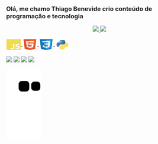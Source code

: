 ### Olá, me chamo Thiago Benevide crio conteúdo de programação e tecnologia
<div align="center">
  <a href="https://github.com/thiagobenevide">
  <img height="160vw" src="https://github-readme-stats.vercel.app/api?username=thiagobenevide&show_icons=true&theme=dracula&title_color=0FF4FA&include_all_commits=true&count_private=true"/>
  <img height="160vw" src="https://github-readme-stats.vercel.app/api/top-langs/?username=thiagobenevide&layout=compact&langs_count=7&theme=dracula&title_color=0FF4FA"/>
</div>
<div style="display: inline_block"><br>
  <img align="center" alt="Thiago-Js" height="30" width="40" src="https://raw.githubusercontent.com/devicons/devicon/master/icons/javascript/javascript-plain.svg">
  <img align="center" alt="Thiago-HTML" height="30" width="40" src="https://raw.githubusercontent.com/devicons/devicon/master/icons/html5/html5-original.svg">
  <img align="center" alt="Thiago-CSS" height="30" width="40" src="https://raw.githubusercontent.com/devicons/devicon/master/icons/css3/css3-original.svg">
  <img align="center" alt="Thiago-Python" height="30" width="40" src="https://raw.githubusercontent.com/devicons/devicon/master/icons/python/python-original.svg">
</div>

<div style="margin-bottom: 10px"><br> 
  <a href="https://www.youtube.com/channel/UCDiRmN6TUOy__slN7_usZtQ/videos" target="_blank"><img src="https://img.shields.io/badge/YouTube-FF0000?style=for-the-badge&logo=youtube&logoColor=white" target="_blank"></a>
  <a href="https://instagram.com/thiagobenevide" target="_blank"><img src="https://img.shields.io/badge/-Instagram-%23E4405F?style=for-the-badge&logo=instagram&logoColor=white" target="_blank"></a>
  <a href = "mailto:thiagobenevide@outlook.com"><img src="https://img.shields.io/badge/-Outlook-%23333?style=for-the-badge&logo=outlook&logoColor=white" target="_blank"></a>
  <a href="http://linkedin.com/in/thiago-benevide-de-moraes-11341b223" target="_blank"><img src="https://img.shields.io/badge/-LinkedIn-%230077B5?style=for-the-badge&logo=linkedin&logoColor=white" target="_blank"></a> 
  
  
  ![Snake animation](https://github.com/thiagobenevide/thiagobenevide/blob/output/github-contribution-grid-snake.svg)

</div>
